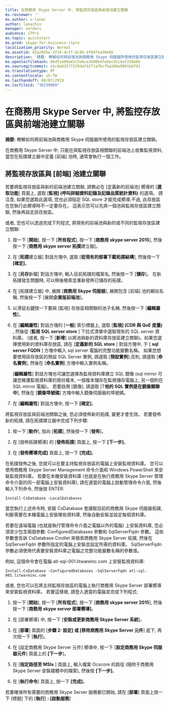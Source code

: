 ```yaml
---
title: 在商務用 Skype Server 中, 將監控存放區與前端池建立關聯
ms.reviewer: ''
ms.author: v-lanac
author: lanachin
manager: serdars
audience: ITPro
ms.topic: quickstart
ms.prod: skype-for-business-itpro
localization_priority: Normal
ms.assetid: d3a20d5e-3f24-4cff-bc9b-4f84fea30e6b
description: '摘要: 瞭解如何將前端池與商務用 Skype 伺服器所使用的監視存放區建立關聯。'
ms.openlocfilehash: 66d51e89a41c5e6ce2608b4fe8ecd1c4af336b6b
ms.sourcegitcommit: e1c8a62577229daf42f1a7bcfba268a9001bb791
ms.translationtype: MT
ms.contentlocale: zh-TW
ms.lasthandoff: 08/07/2019
ms.locfileid: "36239989"
---
```

# <a name="associate-a-monitoring-store-with-a-front-end-pool-in-skype-for-business-server"></a>在商務用 Skype Server 中, 將監控存放區與前端池建立關聯 
**摘要:** 瞭解如何將前端池與商務用 Skype 伺服器所使用的監視存放區建立關聯。
  
在商務用 Skype Server 中, 只能在與監視存放區相關聯的前端池上收集監視資料, 當您在拓撲建立器中定義 [前端] 池時, 通常會執行一個工作。
  
## <a name="associate-a-monitoring-store-with-a-front-end-pool"></a>將監視存放區與 [前端] 池建立關聯

 若要將監視存放區與新的前端池建立關聯, 請務必在 [定義新的前端池] 嚮導的 [**選取功能**] 頁面上, 選取 [**監視] (呼叫詳細資料記錄及記錄品質統計資料)** 的選項。 請注意, 如果您選取此選項, 您也必須指定 SQL store 才能完成嚮導;不過, 此存放區在您執行此嚮導時不一定要存在。 這表示您可以先將一個池與監視存放區建立關聯, 然後再設定該存放區。
  
或者, 您也可以透過完成下列程式, 將現有的前端池與新的或不同的監視存放區建立關聯:
  
1. 按一下 [**開始**], 按一下 [**所有程式**], 按一下 [**商務用 skype server 2015**], 然後按一下 [**商務用 skype server 拓撲**建立器]。
    
2. 在 [**拓撲**建立器] 對話方塊中, 選取 [**從現有的部署下載拓撲結構**], 然後按一下 **[確定]**。
    
3. 在 [**另存**新檔] 對話方塊中, 輸入目前拓撲的檔案名, 然後按一下 [**儲存**]。 在新拓撲發生問題時, 可以稍後檢索並重新發佈已儲存的拓撲。
    
4. 在 [拓撲建立器] 中, 展開 [**商務用 Skype 伺服器**], 展開包含 [前端] 池的網站名稱, 然後按一下 [展開**企業版前端池**]。
    
5. 以滑鼠右鍵按一下要與 [監視] 存放區相關聯的池子名稱, 然後按一下 [**編輯屬性**]。
    
6. 在 [**編輯屬性**] 對話方塊的 [**一般**] 索引標籤上, 選取 [**監視] (CDR 與 QoE 度量)** , 然後從 [**監視 SQL server store** ] 下拉式清單中選取現有的 SQL server 資料庫。 (或者, 按一下 [**新增**] 以將池與新的資料庫存放區建立關聯)。如果您選擇使用新的資料庫存放區, 請在 [**定義新的 SQL store** ] 對話方塊中, 于 [ **sql server FQDN** ] 方塊中輸入 sql server 電腦的完整功能變數名稱。 如果您想要使用該存放區的預設 SQL Server 實例, 請選取 [**預設實例**];否則, 請選取 [**命名實例**], 然後在 [**命名實例**] 方塊中輸入實例名稱。
    
    [**編輯屬性**] 對話方塊也可讓您選擇為監視資料庫建立 SQL 鏡像 (sql mirror 可讓您維護監視資料庫的兩份複本, 一個複本儲存在監視儲存電腦上, 另一個則在SQL mirror 電腦)。 若要啟用 [鏡像], 請選取 [T**他的 SQL 實例是在鏡像關聯中**], 然後在 [**鏡像埠號碼**] 方塊中輸入鏡像伺服器的埠號碼。
    
7. 在 [**編輯屬性**] 對話方塊中, 按一下 **[確定]**。
    
將監視存放區與前端池關聯之後, 您必須發佈新的拓撲, 變更才會生效。 若要發佈新的拓撲, 請在拓撲建立器中完成下列步驟:
  
1. 按一下 [**動作**], 指向 [**拓撲**], 然後按一下 [**發佈**]。
    
2. 在 [發佈拓撲嚮導] 的 [**發佈拓撲**] 頁面上, 按一下 **[下一步]**。
    
3. 在 [**發佈嚮導完成]** 頁面上, 按一下 **[完成]**。
    
在拓撲發佈之後, 您就可以在要主持監視存放區的電腦上安裝監視資料庫。 您可以使用商務用 Skype Server Management 命令介面和 Windows PowerShell 來安裝監視資料庫。 若要在本機安裝資料庫 (也就是在執行商務用 Skype Server 管理命令介面的同一部電腦上安裝資料庫), 請在適當的電腦上啟動管理命令介面, 然後輸入下列命令, 然後按 ENTER:
  
```
Install-CsDatabase -LocalDatabases
```

當您執行上述命令時, 安裝 CsDatabase 會讀取目前的商務用 Skype 伺服器拓撲, 判斷需要在本機電腦上安裝哪些資料庫, 然後自動安裝並設定每個資料庫。
  
若要在遠端電腦 (也就是執行管理命令介面之電腦以外的電腦) 上安裝資料庫, 您必須至少包含兩個參數: ConfiguredDatabases 參數和 SqlServerFqdn 參數。 這些參數會告訴 CsDatabase Cmdlet 來檢索商務用 Skype Server 拓撲, 然後在 SqlServerFqdn 參數所指定的電腦上安裝並設定所需的資料庫。 SqlServerFqdn 參數必須使用代表要安裝資料庫之電腦之完整功能變數名稱的參數值。
  
例如, 這個命令會在電腦 atl-sql-001.litwareinc.com 上安裝監視資料庫:
  
```
Install-CsDatabase -ConfiguredDatabases -SqlServerFqdn atl-sql-001.litwareinc.com
```

或者, 您也可以在將主持監視存放區的電腦上執行商務用 Skype Server 部署嚮導來安裝監視資料庫。 若要這樣做, 請登入適當的電腦並完成下列程式:
  
1. 按一下 [**開始**], 按一下 [**所有程式**], 按一下 [**商務用 skype server 2015**], 然後按一下 [**商務用 skype server 部署嚮導]**。
    
2. 在 [部署嚮導] 中, 按一下 [**安裝或更新商務用 Skype Server 系統**]。
    
3. 在 [**部署**] 頁面的 [**步驟 2: 設定] 或 [移除商務用 Skype Server 元件**] 底下, 再次按一下 [**執行**]。
    
4. 在 [設定商務用 Skype Server 元件] 嚮導中, 按一下 [**設定商務用 Skype 伺服器元件**] 頁面上的 **[下一步**]。
    
5. 在 [**指定路徑至 MSIs** ] 頁面上, 輸入檔案 Ocscore 的路徑 (隨附于商務用 Skype Server 安裝媒體中的檔案), 然後按 **[下一步]**。
    
6. 在 [**執行命令**] 頁面上, 按一下 **[完成]**。
    
若要確保所有需要的商務用 Skype Server 服務都已開始, 請在 [**部署**] 頁面上按一下 [標題] 下的 [**執行**] **: [啟動服務**]
  

